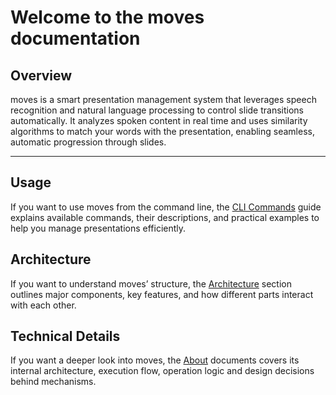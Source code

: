 # Welcome to the moves documentation

## Overview

moves is a smart presentation management system that leverages speech recognition and natural language processing to control slide transitions automatically. It analyzes spoken content in real time and uses similarity algorithms to match your words with the presentation, enabling seamless, automatic progression through slides.

---

## Usage

If you want to use moves from the command line, the [CLI Commands](cli_commands.md) guide explains available commands, their descriptions, and practical examples to help you manage presentations efficiently.

## Architecture

If you want to understand moves’ structure, the [Architecture](architecture.md) section outlines major components, key features, and how different parts interact with each other.

## Technical Details

If you want a deeper look into moves, the [About](about/README.MD) documents covers its internal architecture, execution flow, operation logic and design decisions behind mechanisms.
